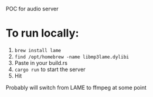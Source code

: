 POC for audio server

# To run locally:

1. `brew install lame`
2. `find /opt/homebrew -name libmp3lame.dylibi`
3. Paste in your build.rs
4. `cargo run` to start the server
5. Hit 

Probably will switch from LAME to ffmpeg at some point

